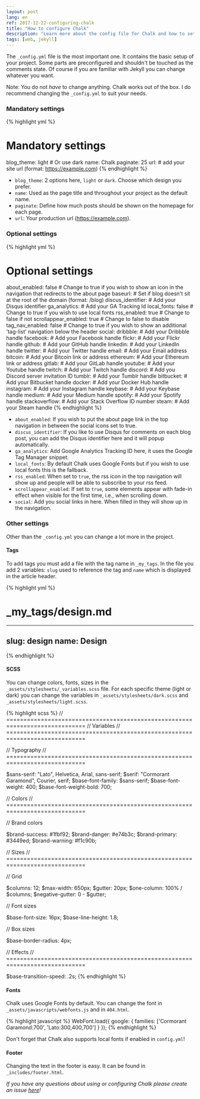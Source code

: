 ```yaml
---
layout: post
lang: en
ref: 2017-12-22-configuring-chalk
title: "How to configure Chalk"
description: "Learn more about the config file for Chalk and how to set it up properly."
tags: [web, jekyll]
---
```


The `_config.yml` file is the most important one. It contains the basic setup of your project.
Some parts are preconfigured and shouldn't be touched as the comments state.
Of course if you are familiar with Jekyll you can change whatever you want.

Note: You do not _have_ to change anything. Chalk works out of the box. I do recommend changing the `_config.yml` to suit your needs.

### Mandatory settings

{% highlight yml %}
# Mandatory settings

blog_theme: light # Or use dark
name: Chalk
paginate: 25
url: # add your site url (format: https://example.com)
{% endhighlight %}

* `blog_theme`: 2 options here, `light` or `dark`. Choose which design you prefer.
* `name`: Used as the page title and throughout your project as the default name.
* `paginate`: Define how much posts should be shown on the homepage for each page.
* `url`: Your production url (https://example.com).

### Optional settings

{% highlight yml %}
# Optional settings

about_enabled: false # Change to true if you wish to show an icon in the navigation that redirects to the about page
baseurl: # Set if blog doesn't sit at the root of the domain (format: /blog)
discus_identifier: # Add your Disqus identifier
ga_analytics: # Add your GA Tracking Id
local_fonts: false # Change to true if you wish to use local fonts
rss_enabled: true # Change to false if not
scrollappear_enabled: true # Change to false to disable
tag_nav_enabled: false # Change to true if you wish to show an additional 'tag-list' navigation below the header
social:
  dribbble: # Add your Dribbble handle
  facebook: # Add your Facebook handle
  flickr: # Add your Flickr handle
  github: # Add your GitHub handle
  linkedin: # Add your LinkedIn handle
  twitter: # Add your Twitter handle
  email: # Add your Email address
  bitcoin: # Add your Bitcoin link or address
  ethereum: # Add your Ethereum link or address
  gitlab: # Add your GitLab handle
  youtube: # Add your Youtube handle
  twitch: # Add your Twitch handle
  discord: # Add you Discord server invitation ID
  tumblr: # Add your Tumblr handle
  bitbucket: # Add your Bitbucket handle
  docker: # Add your Docker Hub handle
  instagram: # Add your Instagram handle
  keybase: # Add your Keybase handle
  medium: # Add your Medium handle
  spotify: # Add your Spotify handle
  stackoverflow: # Add your Stack Overflow ID number
  steam: # Add your Steam handle
{% endhighlight %}

* `about_enabled`: If you wish to put the about page link in the top navigation in between the social icons set to true.
* `discus_identifier`: If you like to use Disqus for comments on each blog post, you can add the Disqus identifier here and it will popup automatically.
* `ga_analytics`: Add Google Analytics Tracking ID here, it uses the Google Tag Manager snippet.
* `local_fonts`: By default Chalk uses Google Fonts but if you wish to use local fonts this is the fallback.
* `rss_enabled`: When set to `true`, the rss icon in the top navigation will show up and people will be able to subscribe to your rss feed.
* `scrollappear_enabled`: If set to `true`, some elements appear with fade-in effect when visible for the first time, i.e., when scrolling down.
* `social`: Add you social links in here. When filled in they will show up in the navigation.

### Other settings

Other than the `_config.yml` you can change a lot more in the project.

#### Tags

To add tags you must add a file with the tag name in `_my_tags`.
In the file you add 2 variables: `slug` used to reference the tag and `name` which is displayed in the article header.

{% highlight yml %}
# _my_tags/design.md
---
slug: design
name: Design
---
{% endhighlight %}

#### SCSS

You can change colors, fonts, sizes in the `_assets/stylesheets/_variables.scss` file.
For each specific theme (light or dark) you can change the variables in `_assets/stylesheets/dark.scss` and `_assets/stylesheets/light.scss`.

{% highlight scss %}
// =============================================================================
// Variables
// =============================================================================

// Typography
// =============================================================================

$sans-serif: "Lato", Helvetica, Arial, sans-serif;
$serif: "Cormorant Garamond", Courier, serif;
$base-font-family: $sans-serif;
$base-font-weight: 400;
$base-font-weight-bold: 700;

// Colors
// =============================================================================

// Brand colors

$brand-success: #1fbf92;
$brand-danger: #e74b3c;
$brand-primary: #3449ed;
$brand-warning: #f1c90b;

// Sizes
// =============================================================================

// Grid

$columns: 12;
$max-width: 650px;
$gutter: 20px;
$one-column: 100% / $columns;
$negative-gutter: 0 - $gutter;

// Font sizes

$base-font-size: 16px;
$base-line-height: 1.8;

// Box sizes

$base-border-radius: 4px;

// Effects
// =============================================================================

$base-transition-speed: .2s;
{% endhighlight %}

#### Fonts

Chalk uses Google Fonts by default. You can change the font in `_assets/javascripts/webfonts.js` and in `404.html`.

{% highlight javascript %}
WebFont.load({
  google: {
    families: ['Cormorant Garamond:700', 'Lato:300,400,700']
  }
});
{% endhighlight %}

Don't forget that Chalk also supports local fonts if enabled in `config.yml`!

#### Footer

Changing the text in the footer is easy. It can be found in `_includes/footer.html`.

_If you have any questions about using or configuring Chalk please create an issue <a href="" title="here" rel="noreferrer noopener" target="_blank">here</a>!_

